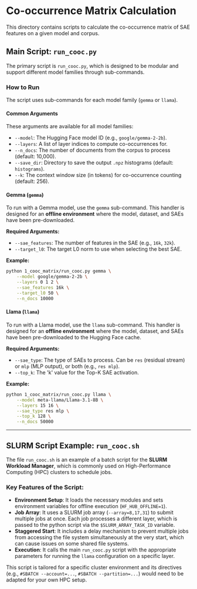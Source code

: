 # Co-occurrence Matrix Calculation

This directory contains scripts to calculate the co-occurrence matrix of SAE features on a given model and corpus.

## Main Script: `run_cooc.py`

The primary script is `run_cooc.py`, which is designed to be modular and support different model families through sub-commands.

### How to Run

The script uses sub-commands for each model family (`gemma` or `llama`).

#### Common Arguments

These arguments are available for all model families:
- `--model`: The Hugging Face model ID (e.g., `google/gemma-2-2b`).
- `--layers`: A list of layer indices to compute co-occurrences for.
- `--n_docs`: The number of documents from the corpus to process (default: 10,000).
- `--save_dir`: Directory to save the output `.npz` histograms (default: `histograms`).
- `--k`: The context window size (in tokens) for co-occurrence counting (default: 256).

#### Gemma (`gemma`)

To run with a Gemma model, use the `gemma` sub-command. This handler is designed for an **offline environment** where the model, dataset, and SAEs have been pre-downloaded.

**Required Arguments:**
- `--sae_features`: The number of features in the SAE (e.g., `16k`, `32k`).
- `--target_l0`: The target L0 norm to use when selecting the best SAE.

**Example:**
```bash
python 1_cooc_matrix/run_cooc.py gemma \
    --model google/gemma-2-2b \
    --layers 0 1 2 \
    --sae_features 16k \
    --target_l0 50 \
    --n_docs 10000
```

#### Llama (`llama`)

To run with a Llama model, use the `llama` sub-command. This handler is designed for an **offline environment** where the model, dataset, and SAEs have been pre-downloaded to the Hugging Face cache.

**Required Arguments:**
- `--sae_type`: The type of SAEs to process. Can be `res` (residual stream) or `mlp` (MLP output), or both (e.g., `res mlp`).
- `--top_k`: The 'k' value for the Top-K SAE activation.

**Example:**
```bash
python 1_cooc_matrix/run_cooc.py llama \
    --model meta-llama/Llama-3.1-8B \
    --layers 15 16 \
    --sae_type res mlp \
    --top_k 128 \
    --n_docs 50000
```

---

## SLURM Script Example: `run_cooc.sh`

The file `run_cooc.sh` is an example of a batch script for the **SLURM Workload Manager**, which is commonly used on High-Performance Computing (HPC) clusters to schedule jobs.

### Key Features of the Script:

- **Environment Setup**: It loads the necessary modules and sets environment variables for offline execution (`HF_HUB_OFFLINE=1`).
- **Job Array**: It uses a SLURM job array (`--array=8,17,31`) to submit multiple jobs at once. Each job processes a different layer, which is passed to the python script via the `$SLURM_ARRAY_TASK_ID` variable.
- **Staggered Start**: It includes a delay mechanism to prevent multiple jobs from accessing the file system simultaneously at the very start, which can cause issues on some shared file systems.
- **Execution**: It calls the main `run_cooc.py` script with the appropriate parameters for running the `llama` configuration on a specific layer.

This script is tailored for a specific cluster environment and its directives (e.g., `#SBATCH --account=...`, `#SBATCH --partition=...`) would need to be adapted for your own HPC setup.

```